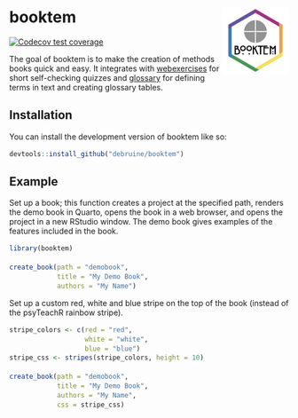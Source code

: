 
<!-- README.md is generated from README.Rmd. Please edit that file -->

# booktem <a href="https://debruine.github.io/booktem/"><img src="man/figures/logo.png" align="right" height="120" /></a>

<!-- badges: start -->

[![Codecov test
coverage](https://codecov.io/gh/debruine/booktem/branch/master/graph/badge.svg)](https://app.codecov.io/gh/debruine/booktem?branch=master)
<!-- badges: end -->

The goal of booktem is to make the creation of methods books quick and
easy. It integrates with
[webexercises](https://psyteachr.github.io/webexercises/) for short
self-checking quizzes and
[glossary](https://debruine.github.io/glossary/) for defining terms in
text and creating glossary tables.

## Installation

You can install the development version of booktem like so:

``` r
devtools::install_github("debruine/booktem")
```

## Example

Set up a book; this function creates a project at the specified path,
renders the demo book in Quarto, opens the book in a web browser, and
opens the project in a new RStudio window. The demo book gives examples
of the features included in the book.

``` r
library(booktem)

create_book(path = "demobook", 
            title = "My Demo Book",
            authors = "My Name")
```

Set up a custom red, white and blue stripe on the top of the book
(instead of the psyTeachR rainbow stripe).

``` r
stripe_colors <- c(red = "red",
                   white = "white",
                   blue = "blue")
stripe_css <- stripes(stripe_colors, height = 10)

create_book(path = "demobook", 
            title = "My Demo Book",
            authors = "My Name",
            css = stripe_css)
```
